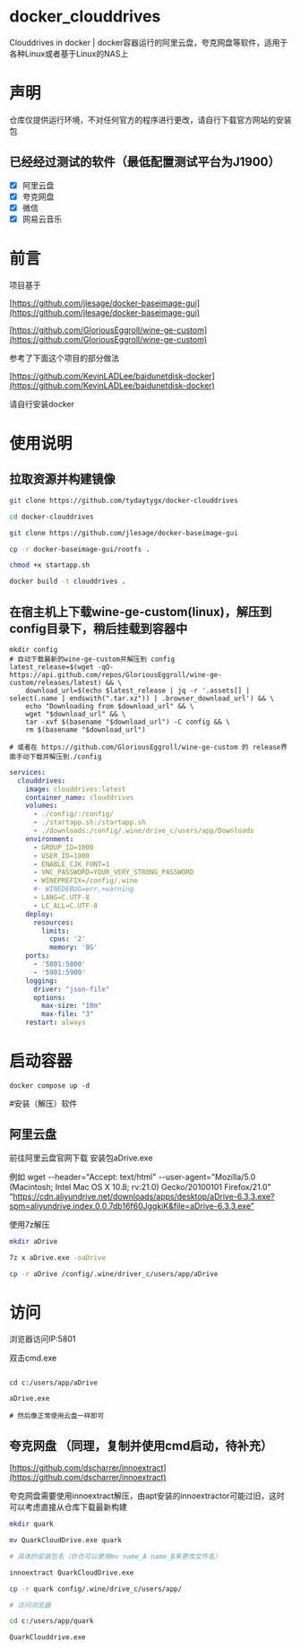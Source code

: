 # docker_clouddrives
Clouddrives in docker | docker容器运行的阿里云盘，夸克网盘等软件，适用于各种Linux或者基于Linux的NAS上

# 声明

仓库仅提供运行环境，不对任何官方的程序进行更改，请自行下载官方网站的安装包

## 已经经过测试的软件（最低配置测试平台为J1900）

- [x] 阿里云盘
- [x] 夸克网盘
- [x] 微信
- [x] 网易云音乐

# 前言

项目基于

[https://github.com/jlesage/docker-baseimage-gui](https://github.com/jlesage/docker-baseimage-gui)

[https://github.com/GloriousEggroll/wine-ge-custom](https://github.com/GloriousEggroll/wine-ge-custom)

参考了下面这个项目的部分做法

[https://github.com/KevinLADLee/baidunetdisk-docker](https://github.com/KevinLADLee/baidunetdisk-docker)


请自行安装docker

# 使用说明
## 拉取资源并构建镜像
```bash 
git clone https://github.com/tydaytygx/docker-clouddrives

cd docker-clouddrives

git clone https://github.com/jlesage/docker-baseimage-gui

cp -r docker-baseimage-gui/rootfs .

chmod +x startapp.sh

docker build -t clouddrives .
```

## 在宿主机上下载wine-ge-custom(linux)，解压到config目录下，稍后挂载到容器中
```
mkdir config
# 自动下载最新的wine-ge-custom并解压到 config
latest_release=$(wget -qO- https://api.github.com/repos/GloriousEggroll/wine-ge-custom/releases/latest) && \
    download_url=$(echo $latest_release | jq -r '.assets[] | select(.name | endswith(".tar.xz")) | .browser_download_url') && \
    echo "Downloading from $download_url" && \
    wget "$download_url" && \
    tar -xvf $(basename "$download_url") -C config && \
    rm $(basename "$download_url")

# 或者在 https://github.com/GloriousEggroll/wine-ge-custom 的 release界面手动下载并解压到./config
```
```yml
services:
  clouddrives:
    image: clouddrives:latest
    container_name: clouddrives
    volumes:
      - ./config/:/config/
      - ./startapp.sh:/startapp.sh
      - ./downloads:/config/.wine/drive_c/users/app/Downloads
    environment:
      - GROUP_ID=1000
      - USER_ID=1000
      - ENABLE_CJK_FONT=1
      - VNC_PASSWORD=YOUR_VERY_STRONG_PASSWORD
      - WINEPREFIX=/config/.wine
      #- WINEDEBUG=err,+warning
      - LANG=C.UTF-8
      - LC_ALL=C.UTF-8
    deploy:
      resources:
        limits:
          cpus: '2'
          memory: '8G'
    ports:
      - '5801:5800'
      - '5901:5900'
    logging:
      driver: "json-file"
      options:
        max-size: "10m"
        max-file: "3"
    restart: always
```
# 启动容器

```
docker compose up -d
```
#安装（解压）软件

## 阿里云盘
前往阿里云盘官网下载 安装包aDrive.exe

例如
wget  --header="Accept: text/html" --user-agent="Mozilla/5.0 (Macintosh; Intel Mac OS X 10.8; rv:21.0) Gecko/20100101 Firefox/21.0" “https://cdn.aliyundrive.net/downloads/apps/desktop/aDrive-6.3.3.exe?spm=aliyundrive.index.0.0.7db16f60JggkiK&file=aDrive-6.3.3.exe”


使用7z解压

```bash
mkdir aDrive

7z x aDrive.exe -oaDrive

cp -r aDrive /config/.wine/driver_c/users/app/aDrive

```


# 访问
浏览器访问IP:5801

双击cmd.exe
```batch

cd c:/users/app/aDrive

aDrive.exe

# 然后像正常使用云盘一样即可
```

## 夸克网盘 （同理，复制并使用cmd启动，待补充）
[https://github.com/dscharrer/innoextract](https://github.com/dscharrer/innoextract)

夸克网盘需要使用innoextract解压，由apt安装的innoextractor可能过旧，这时可以考虑直接从仓库下载最新构建

```bash
mkdir quark

mv QuarkCloudDrive.exe quark

# 具体的安装包名（你也可以使用mv name_A name_B来更改文件名）

innoextract QuarkCloudDrive.exe

cp -r quark config/.wine/drive_c/users/app/

# 访问浏览器

cd c:/users/app/quark

QuarkClouddrive.exe
```





